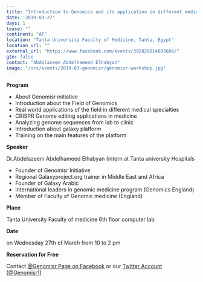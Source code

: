 ```yaml
---
title: "Introduction to Genomics and its application in different medical specialties and  introduction to Galaxy project for analyzing genome sequences"
date: '2019-03-27'
days: 1
tease: ""
continent: "AF"
location: "Tanta University Faculty of Medicine, Tanta, Egypt"
location_url: ""
external_url: "https://www.facebook.com/events/392829814603666/"
gtn: false
contact: "Abdelazeem Abdelhameed Elhabyan"
image: "/src/events/2019-03-genomisr/genomisr-workshop.jpg"
---
```


**Program**

* About Genomisr initiative 
* Introduction about the Field of Genomics
* Real world applications of the field in different medical specialties
* CRISPR Genome editing applications in medicine
* Analyzing genome sequences from lab to clinic
* Introduction about galaxy platform
* Training on the main features of the platform

**Speaker**

Dr.Abdelazeem Abdelhameed Elhabyan (intern at Tanta university Hospitals

* Founder of Genomisr Initiative
* Regional Galaxyproject.org trainer in  Middle East and Africa
* Founder of Galaxy Arabic
* International leaders in genomic medicine program (Genomics England)
* Member of Faculty of Genomic medicine (England)

**Place**

Tanta University Faculty of medicine 6th floor computer lab

**Date**

on Wednesday 27th of March from 10 to 2 pm

**Reservation for Free**

Contact [@Genomisr Page on Facebook](https://www.facebook.com/Genomisr/) or our [Twitter Account (@Genomisr1)](https://twitter.com/genomisr1)




